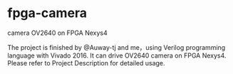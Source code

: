 # fpga-camera
camera OV2640 on FPGA Nexys4

The project is finished by @Auway-tj and me，using Verilog programming language with Vivado 2016. It can drive OV2640 camera on FPGA Nexys4.
Please refer to Project Description for detailed usage.
